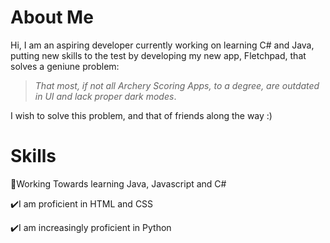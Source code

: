 # About Me
Hi, I am an aspiring developer currently working on learning C# and Java, putting new skills to the test by developing my new app, Fletchpad, that solves a geniune problem: 

>*That most, if not all Archery Scoring Apps, to a degree, are outdated in UI and lack proper dark modes*. 

I wish to solve this problem, and that of friends along the way :)

# Skills
🎯Working Towards learning Java, Javascript and C#

✔️I am proficient in HTML and CSS

✔️I am increasingly proficient in Python
